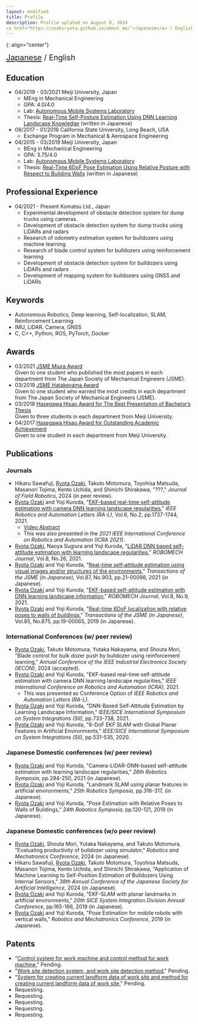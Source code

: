 ```yaml
---
layout: modified
title: Profile
description: Profile uplated on August 8, 2024
<a href="https://ozakiryota.github.io/about_me/">Japanese</a> / English
---
```


{: align="center"}
<div style="font-size: 1.5em">
<a href="https://ozakiryota.github.io/about_me/">Japanese</a> / English
</div>

## Education
- 04/2019 - 03/2021   Meiji University, Japan
  - MEng in Mechanical Engineering
  - GPA: 4.0/4.0
  - Lab: [Autonomous Mobile Systems Laboratory](https://amslab.tech/)
  - Thesis: [Real-Time Self-Posture Estimation Using DNN Learning Landscape Knowledge](https://ozakiryota.github.io/about_me/papers/master_thesis.pdf) (written in Japanese)
- 08/2017 - 01/2018   California State University, Long Beach, USA
  - Exchange Program in Mechanical & Aerospace Engineering
- 04/2015 - 03/2019   Meiji University, Japan  
  - BEng in Mechanical Engineering
  - GPA: 3.75/4.0
  - Lab: [Autonomous Mobile Systems Laboratory](https://amslab.tech/)
  - Thesis: [Real-Time 6DoF Pose Estimation Using Relative Posture with Respect to Building Walls](https://ozakiryota.github.io/about_me/papers/bachelor_thesis.pdf) (written in Japanese)

## Professional Experience
- 04/2021 - Present  Komatsu Ltd., Japan
  - Experimental development of obstacle detection system for dump trucks using cameras.
  - Development of obstacle detection system for dump trucks using LiDARs and radars
  - Research of odometry estimation system for bulldozers using machine learning
  - Research of blade control system for bulldozers using reinforcement learning
  - Development of obstacle detection system for bulldozers using LiDARs and radars
  - Development of mapping system for bulldozers using GNSS and LiDARs

## Keywords
* Autonomous Robotics, Deep learning, Self-localization, SLAM, Reinforcement Learning
* IMU, LiDAR, Camera, GNSS
* C, C++, Python, ROS, PyTorch, Docker

## Awards
- 03/2021   [JSME Miura Award](https://www.jsme.or.jp/event_project/award/miura-award/)  
Given to one student who published the most papers in each department from The Japan Society of Mechanical Engineers (JSME).
- 03/2019   [JSME Hatakeyama Award](https://www.jsme.or.jp/archive/award/shou4-18.pdf)  
Given to one student who earned the most credits in each department from The Japan Society of Mechanical Engineers (JSME).
- 03/2018   [Hasegawa Hisao Award for The Best Presentation of Bachelor’s Thesis](http://www.isc.meiji.ac.jp/~mech/HasegawaHisaoAward/index.html)  
Given to three students in each department from Meiji University.
- 04/2017   [Hasegawa Hisao Award for Outstanding Academic Achievement](http://www.isc.meiji.ac.jp/~mech/HasegawaHisaoAward/index.html)  
Given to one student in each department from Meiji University.

## Publications
### Journals
- Hikaru Sawafuji, <u>Ryota Ozaki</u>, Takuto Motomura, Toyohisa Matsuda, Masanori Tojima, Kento Uchida, and Shinichi Shirakawa, "???," *Journal of Field Robotics*, 2024 (in peer review).
- <u>Ryota Ozaki</u> and Yoji Kuroda, "[EKF-based real-time self-attitude estimation with camera DNN learning landscape regularities](https://ieeexplore.ieee.org/document/9359333)," *IEEE Robotics and Automation Letters (RA-L)*, Vol.6, No.2, pp.1737-1744, 2021.
  - [Video Abstract](https://photos.app.goo.gl/Sykqoau5MabDpg1i6)
  - This was also presented in the *2021 IEEE International Conference on Robotics and Automation (ICRA 2021)*.
- <u>Ryota Ozaki</u>, Naoya Sugiura and Yoji Kuroda, "[LiDAR DNN based self-attitude estimation with learning landscape regularities](https://robomechjournal.springeropen.com/articles/10.1186/s40648-021-00213-5)," *ROBOMECH Journal*, Vol.8, No.26, 2021.
- <u>Ryota Ozaki</u> and Yoji Kuroda, "[Real-time self-attitude estimation using visual images and/or structures of the environments](https://www.jstage.jst.go.jp/article/transjsme/87/903/87_21-00098/_article/-char/en)," *Transactions of the JSME (in Japanese)*, Vol.87, No.903, pp.21-00098, 2021 (in Japanese).
- <u>Ryota Ozaki</u> and Yoji Kuroda, "[EKF-based self-attitude estimation with DNN learning landscape information](https://doi.org/10.1186/s40648-021-00196-3)," *ROBOMECH Journal*, Vol.8, No.9, 2021.
- <u>Ryota Ozaki</u> and Yoji Kuroda, "[Real-time 6DoF localization with relative poses to walls of buildings](https://www.jstage.jst.go.jp/article/transjsme/85/875/85_19-00065/_article/-char/en)," *Transactions of the JSME (in Japanese)*, Vol.85, No.875, pp.19-00065, 2019 (in Japanese).

### International Conferences (w/ peer review)
- <u>Ryota Ozaki</u>, Takuto Motomura, Yutaka Nakayama, and Shouta Mori, "Blade control for bulk dozer push by bulldozer using reinforcement learning," *Annual Conference of the IEEE Industrial Electronics Society (IECON)*, 2024 (accepted).
- <u>Ryota Ozaki</u> and Yoji Kuroda, "EKF-based real-time self-attitude estimation with camera DNN learning landscape regularities," *IEEE International Conference on Robotics and Automation (ICRA)*, 2021.
  - This was presented as Conference Option of *IEEE Robotics and Automation Letters (RA-L)*.
- <u>Ryota Ozaki</u> and Yoji Kuroda, "DNN-Based Self-Attitude Estimation by Learning Landscape Information," *IEEE/SICE International Symposium on System Integrations (SII)*, pp.733-738, 2021.
- <u>Ryota Ozaki</u> and Yoji Kuroda, "6-DoF EKF SLAM with Global Planar Features in Artificial Environments," *IEEE/SICE International Symposium on System Integrations (SII)*, pp.531-535, 2020.

### Japanese Domestic conferences (w/ peer review)
- <u>Ryota Ozaki</u> and Yoji Kuroda, "Camera-LiDAR-DNN-based self-attitude estimation with learning landscape regularities," *26th Robotics Symposia*, pp.294-250, 2021 (in Japanese).
- <u>Ryota Ozaki</u> and Yoji Kuroda, "Landmark SLAM using planar features in artificial environments," *25th Robotics Symposia*, pp.316-317, (in Japanese).
- <u>Ryota Ozaki</u> and Yoji Kuroda, "Pose Estimation with Relative Poses to Walls of Buildings," *24th Robotics Symposia*, pp.120-121, 2019 (in Japanese).

### Japanese Domestic conferences (w/o peer review)
- <u>Ryota Ozaki</u>, Shouta Mori, Yutaka Nakayama, and Takuto Motomura, "Evaluating productivity of bulldozer using simulator," *Robotics and Mechatronics Conference*, 2024 (in Japanese).
- Hikaru Sawafuji, <u>Ryota Ozaki</u>, Takuto Motomura, Toyohisa Matsuda, Masanori Tojima, Kento Uchida, and Shinichi Shirakawa, "Application of Machine Learning to Self-Position Estimation of Bulldozers Using Internal Sensors," *38th Annual Conference of the Japanese Society for Artificial Intelligence*, 2024 (in Japanese).
- <u>Ryota Ozaki</u> and Yoji Kuroda, "EKF-SLAM with planar landmarks in artificial environments," *20th SICE System Integration Division Annual Conference*, pp.165-166, 2019 (in Japanese).
- <u>Ryota Ozaki</u> and Yoji Kuroda, "Pose Estimation for mobile robots with vertical walls," *Robotics and Mechatronics Conference*, 2019 (in Japanese).

## Patents
- "[Control system for work machine and control method for work machine](https://patents.google.com/patent/WO2024070520A1/en)," Pending.
- "[Work site detection system, and work site detection method](https://patents.google.com/patent/WO2024070558A1/en)," Pending.
- "[System for creating current landform data of work site and method for creating current landform data of work site](https://patents.google.com/patent/WO2024101391A1/en)," Pending.
- Requesting.
- Requesting.
- Requesting.
- Requesting.
- Requesting.